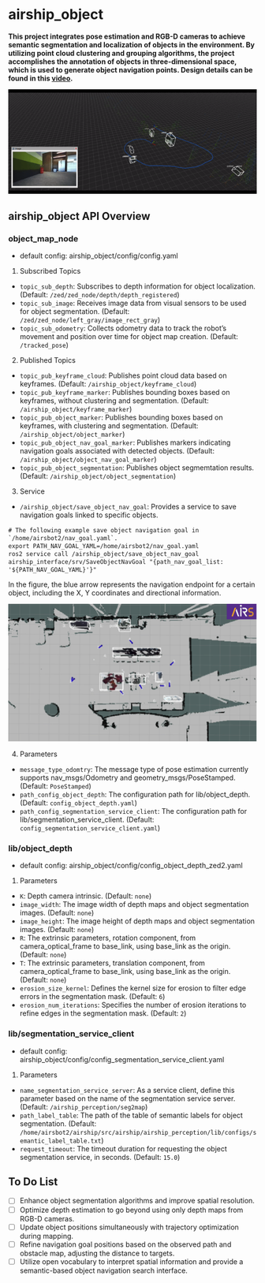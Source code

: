 # airship_object
**This project integrates pose estimation and RGB-D cameras to achieve semantic segmentation and localization of objects in the environment. By utilizing point cloud clustering and grouping algorithms, the project accomplishes the annotation of objects in three-dimensional space, which is used to generate object navigation points. Design details can be found in this [video](https://www.youtube.com/watch?v=TzeuzeWfSLo).**

![](./doc/locate_object.gif)

## airship_object API Overview
### object_map_node
* default config: airship_object/config/config.yaml

1. Subscribed Topics
* `topic_sub_depth`: Subscribes to depth information for object localization. (Default: `/zed/zed_node/depth/depth_registered`)
* `topic_sub_image`: Receives image data from visual sensors to be used for object segmentation. (Default: `/zed/zed_node/left_gray/image_rect_gray`)
* `topic_sub_odometry`: Collects odometry data to track the robot’s movement and position over time for object map creation. (Default: `/tracked_pose`)

2. Published Topics
* `topic_pub_keyframe_cloud`: Publishes point cloud data based on keyframes. (Default: `/airship_object/keyframe_cloud`)
* `topic_pub_keyframe_marker`: Publishes bounding boxes based on keyframes, without clustering and segmentation. (Default: `/airship_object/keyframe_marker`)
* `topic_pub_object_marker`: Publishes bounding boxes based on keyframes, with clustering and segmentation. (Default: `/airship_object/object_marker`)
* `topic_pub_object_nav_goal_marker`: Publishes markers indicating navigation goals associated with detected objects. (Default: `/airship_object/object_nav_goal_marker`)
* `topic_pub_object_segmentation`: Publishes object segmemtation results. (Default: `/airship_object/object_segmentation`)

3. Service
* `/airship_object/save_object_nav_goal`: Provides a service to save navigation goals linked to specific objects.
``` 
# The following example save object navigation goal in `/home/airsbot2/nav_goal.yaml`.
export PATH_NAV_GOAL_YAML=/home/airsbot2/nav_goal.yaml
ros2 service call /airship_object/save_object_nav_goal airship_interface/srv/SaveObjectNavGoal "{path_nav_goal_list: '${PATH_NAV_GOAL_YAML}'}"
```

In the figure, the blue arrow represents the navigation endpoint for a certain object, including the X, Y coordinates and directional information.

![](./doc/navigation_goal.png)

4. Parameters
* `message_type_odomtry`: The message type of pose estimation currently supports nav_msgs/Odometry and geometry_msgs/PoseStamped. (Default: `PoseStamped`)
* `path_config_object_depth`: The configuration path for lib/object_depth. (Default: `config_object_depth.yaml`)
* `path_config_segmentation_service_client`: The configuration path for lib/segmentation_service_client. (Default: `config_segmentation_service_client.yaml`)

### lib/object_depth
* default config: airship_object/config/config_object_depth_zed2.yaml

1. Parameters
* `K`: Depth camera intrinsic. (Default: `none`)
* `image_width`: The image width of depth maps and object segmentation images. (Default: `none`)
* `image_height`: The image height of depth maps and object segmentation images. (Default: `none`)
* `R`: The extrinsic parameters, rotation component, from camera_optical_frame to base_link, using base_link as the origin. (Default: `none`)
* `T`: The extrinsic parameters, translation component, from camera_optical_frame to base_link, using base_link as the origin. (Default: `none`)
* `erosion_size_kernel`: Defines the kernel size for erosion to filter edge errors in the segmentation mask. (Default: `6`)
* `erosion_num_iterations`: Specifies the number of erosion iterations to refine edges in the segmentation mask. (Default: `2`)

### lib/segmentation_service_client
* default config: airship_object/config/config_segmentation_service_client.yaml
1. Parameters
* `name_segmentation_service_server`: As a service client, define this parameter based on the name of the segmentation service server. (Default: `/airship_perception/seg2map`)
* `path_label_table`: The path of the table of semantic labels for object segmentation. (Default: `/home/airsbot2/airship/src/airship/airship_perception/lib/configs/semantic_label_table.txt`)
* `request_timeout`: The timeout duration for requesting the object segmentation service, in seconds. (Default: `15.0`)

## To Do List
- [ ]  Enhance object segmentation algorithms and improve spatial resolution.
- [ ]  Optimize depth estimation to go beyond using only depth maps from RGB-D cameras.
- [ ]  Update object positions simultaneously with trajectory optimization during mapping.
- [ ]  Refine navigation goal positions based on the observed path and obstacle map, adjusting the distance to targets.
- [ ]  Utilize open vocabulary to interpret spatial information and provide a semantic-based object navigation search interface.